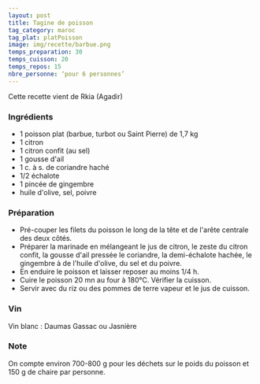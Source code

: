 ```yaml
---
layout: post
title: Tagine de poisson
tag_category: maroc
tag_plat: platPoisson
image: img/recette/barbue.png
temps_preparation: 30
temps_cuisson: 20
temps_repos: 15
nbre_personne: ‘pour 6 personnes’
---
```

Cette recette vient de Rkia (Agadir)

### Ingrédients
* 1 poisson plat (barbue, turbot ou Saint Pierre) de 1,7 kg
* 1 citron
* 1 citron confit (au sel)
* 1 gousse d'ail
* 1 c. à s. de coriandre haché
* 1/2 échalote
* 1 pincée de gingembre
* huile d'olive, sel, poivre

### Préparation
* Pré-couper les filets du poisson le long de la tête et de l'arête centrale des deux côtés.
* Préparer la marinade en mélangeant le jus de citron, le zeste du citron confit, la gousse d'ail pressée le coriandre, la demi-échalote hachée, le gingembre à de l'huile d'olive, du sel et du poivre.
* En enduire le poisson et laisser reposer au moins 1/4 h.
* Cuire le poisson 20 mn au four à 180°C. Vérifier la cuisson.
* Servir avec du riz ou des pommes de terre vapeur et le jus de cuisson.

### Vin
Vin blanc : Daumas Gassac ou Jasnière

### Note
On compte environ 700-800 g pour les déchets sur le poids du poisson et 150 g de chaire par personne.
